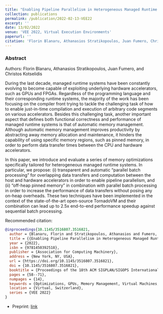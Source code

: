 ```yaml
---
title: "Enabling Pipeline Parallelism in Heterogeneous Managed Runtime Environments via Batch Processing"
collection: publications
permalink: /publication/2022-02-13-VEE22
excerpt: ''
date: 13/02/2022
venue: 'VEE 2022, Virtual Execution Environments'
paperurl: ''
citation: 'Florin Blanaru, Athanasios Stratikopoulos, Juan Fumero, Christos Kotselidis. VEE 2022.' 
---
```


### Abstract

Authors: Florin Blanaru, Athanasios Stratikopoulos, Juan Fumero, and Christos Kotselidis


During the last decade, managed runtime systems have been constantly evolving to become capable of exploiting underlying hardware accelerators, such as GPUs and FPGAs. Regardless of the programming language and their corresponding runtime systems, the majority of the work has been focusing on the compiler front trying to tackle the challenging task of how to enable just-in-time compilation and execution of arbitrary code segments on various accelerators. Besides this challenging task, another important aspect that defines both functional correctness and performance of managed runtime systems is that of automatic memory management. Although automatic memory management improves productivity by abstracting away memory allocation and maintenance, it hinders the capability of using specific memory regions, such as pinned memory, in order to perform data transfer times between the CPU and hardware accelerators.

In this paper, we introduce and evaluate a series of memory optimizations specifically tailored for heterogeneous managed runtime systems. In particular, we propose: (i) transparent and automatic “parallel batch processing” for overlapping data transfers and computation between the host and hardware accelerators in order to enable pipeline parallelism, and (ii) “off-heap pinned memory” in combination with parallel batch processing in order to increase the performance of data transfers without posing any on-heap overheads. These two techniques have been implemented in the context of the state-of-the-art open-source TornadoVM and their combination can lead up to 2.5x end-to-end performance speedup against sequential batch processing.


Recommended citation:

```bibtex
@inproceedings{10.1145/3516807.3516821,
  author = {Blanaru, Florin and Stratikopoulos, Athanasios and Fumero, Juan and Kotselidis, Christos},
  title = {{Enabling Pipeline Parallelism in Heterogeneous Managed Runtime Environments via Batch Processing}},
  year = {2022},
  isbn = {9781450392518},
  publisher = {Association for Computing Machinery},
  address = {New York, NY, USA},
  url = {https://doi.org/10.1145/3516807.3516821},
  doi = {10.1145/3516807.3516821},
  booktitle = {Proceedings of the 18th ACM SIGPLAN/SIGOPS International Conference on Virtual Execution Environments},
  pages = {58--71},
  numpages = {14},
  keywords = {Optimizations, GPUs, Memory Management, Virtual Machines, Heterogeneous Architectures, Data Transfers},
  location = {Virtual, Switzerland},
  series = {VEE 2022}
}
```


* Preprint: [link](https://www.research.manchester.ac.uk/portal/en/publications/enabling-pipeline-parallelism-in-heterogeneous-managed-runtime-environments-via-batch-processing(690bb1ce-badc-45a9-89c5-05a5cfcad45f).html)


